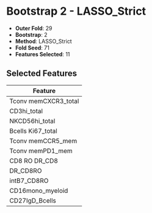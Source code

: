# Bootstrap 2 - LASSO_Strict

- **Outer Fold**: 29
- **Bootstrap**: 2
- **Method**: LASSO_Strict
- **Fold Seed**: 71
- **Features Selected**: 11

## Selected Features

| Feature |
|---------|
| Tconv memCXCR3_total |
| CD3hi_total |
| NKCD56hi_total |
| Bcells Ki67_total |
| Tconv memCCR5_mem |
| Tconv memPD1_mem |
| CD8 RO DR_CD8 |
| DR_CD8RO |
| intB7_CD8RO |
| CD16mono_myeloid |
| CD27IgD_Bcells |
